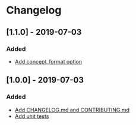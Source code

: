 # Changelog

## [1.1.0] - 2019-07-03
### Added
 - [Add concept_format option](51f0116be25b565b1d36c0499e6d59a0f5fc523c)

## [1.0.0] - 2019-07-03
### Added
 - [Add CHANGELOG.md and CONTRIBUTING.md](3f52ff44962708b1f7be46c5ee284503ca9b1e37)
 - [Add unit tests](8d265c2d08a57164aced7c09b39e4d8f02c491e9)
